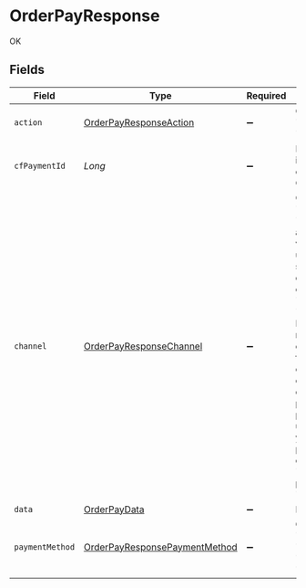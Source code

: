 # OrderPayResponse

OK


## Fields

| Field                                                                                                                                                                                                                                                                                                         | Type                                                                                                                                                                                                                                                                                                          | Required                                                                                                                                                                                                                                                                                                      | Description                                                                                                                                                                                                                                                                                                   |
| ------------------------------------------------------------------------------------------------------------------------------------------------------------------------------------------------------------------------------------------------------------------------------------------------------------- | ------------------------------------------------------------------------------------------------------------------------------------------------------------------------------------------------------------------------------------------------------------------------------------------------------------- | ------------------------------------------------------------------------------------------------------------------------------------------------------------------------------------------------------------------------------------------------------------------------------------------------------------- | ------------------------------------------------------------------------------------------------------------------------------------------------------------------------------------------------------------------------------------------------------------------------------------------------------------- |
| `action`                                                                                                                                                                                                                                                                                                      | [OrderPayResponseAction](../../models/shared/OrderPayResponseAction.md)                                                                                                                                                                                                                                       | :heavy_minus_sign:                                                                                                                                                                                                                                                                                            | One of ["link", "custom", "form"]                                                                                                                                                                                                                                                                             |
| `cfPaymentId`                                                                                                                                                                                                                                                                                                 | *Long*                                                                                                                                                                                                                                                                                                        | :heavy_minus_sign:                                                                                                                                                                                                                                                                                            | Payment identifier created by Cashfree                                                                                                                                                                                                                                                                        |
| `channel`                                                                                                                                                                                                                                                                                                     | [OrderPayResponseChannel](../../models/shared/OrderPayResponseChannel.md)                                                                                                                                                                                                                                     | :heavy_minus_sign:                                                                                                                                                                                                                                                                                            | One of ["link", "collect", "qrcode"]. In an older version we used to support different channels like 'gpay', 'phonepe' etc. However, we now support only the following channels - link, collect and qrcode. To process payments using gpay, you will have to provide channel as 'link' and provider as 'gpay' |
| `data`                                                                                                                                                                                                                                                                                                        | [OrderPayData](../../models/shared/OrderPayData.md)                                                                                                                                                                                                                                                           | :heavy_minus_sign:                                                                                                                                                                                                                                                                                            | N/A                                                                                                                                                                                                                                                                                                           |
| `paymentMethod`                                                                                                                                                                                                                                                                                               | [OrderPayResponsePaymentMethod](../../models/shared/OrderPayResponsePaymentMethod.md)                                                                                                                                                                                                                         | :heavy_minus_sign:                                                                                                                                                                                                                                                                                            | One of ["upi", "netbanking", "card", "app", "cardless_emi", "paylater"]                                                                                                                                                                                                                                       |